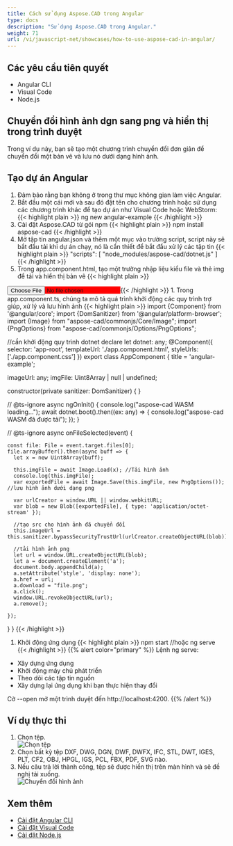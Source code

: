 ```yaml
---
title: Cách sử dụng Aspose.CAD trong Angular
type: docs
description: "Sử dụng Aspose.CAD trong Angular."
weight: 71
url: /vi/javascript-net/showcases/how-to-use-aspose-cad-in-angular/
---
```


## Các yêu cầu tiên quyết
- Angular CLI
- Visual Code
- Node.js

## Chuyển đổi hình ảnh dgn sang png và hiển thị trong trình duyệt

Trong ví dụ này, bạn sẽ tạo một chương trình chuyển đổi đơn giản để chuyển đổi một bản vẽ và lưu nó dưới dạng hình ảnh.

## Tạo dự án Angular

1. Đảm bảo rằng bạn không ở trong thư mục không gian làm việc Angular.
1. Bắt đầu một cái mới và sau đó đặt tên cho chương trình hoặc sử dụng các chương trình khác để tạo dự án như Visual Code hoặc WebStorm:
{{< highlight plain >}}
ng new angular-example
{{< /highlight >}}
1. Cài đặt Aspose.CAD từ gói npm
{{< highlight plain >}}
npm install aspose-cad
{{< /highlight >}}
1. Mở tập tin angular.json và thêm một mục vào trường script, script này sẽ bắt đầu tải khi dự án chạy, nó là cần thiết để bắt đầu xử lý các tập tin
{{< highlight plain >}}
"scripts": [
  "node_modules/aspose-cad/dotnet.js"
]
{{< /highlight >}}
1. Trong app.component.html, tạo một trường nhập liệu kiểu file và thẻ img để tải và hiển thị bản vẽ
{{< highlight plain >}}
<span style="background-color: red">
    <input type="file" class="file-upload" (change)="onFileSelected($event)" />
    <img alt="" id="image" [src]="imageUrl" />
</span>
{{< /highlight >}}
1. Trong app.component.ts, chúng ta mô tả quá trình khởi động các quy trình trợ giúp, xử lý và lưu hình ảnh
{{< highlight plain >}}
import {Component} from '@angular/core';
import {DomSanitizer} from '@angular/platform-browser';
import {Image} from "aspose-cad/commonjs/Core/Image";
import {PngOptions} from "aspose-cad/commonjs/Options/PngOptions";

//cần khởi động quy trình dotnet
declare let dotnet: any;
@Component({
  selector: 'app-root',
  templateUrl: './app.component.html',
  styleUrls: ['./app.component.css']
})
export class AppComponent {
  title = 'angular-example';

  imageUrl: any;
  imgFile: Uint8Array | null | undefined;

  constructor(private sanitizer: DomSanitizer) {
  }

  // @ts-ignore
  async ngOnInit() {
    console.log("aspose-cad WASM loading...");
    await dotnet.boot().then((ex: any) => {
      console.log("aspose-cad WASM đã được tải");
    });
  }

  // @ts-ignore
  async onFileSelected(event) {

    const file: File = event.target.files[0];
    file.arrayBuffer().then(async buff => {
      let x = new Uint8Array(buff);
      
      this.imgFile = await Image.Load(x); //Tải hình ảnh
      console.log(this.imgFile);
      var exportedFile = await Image.Save(this.imgFile, new PngOptions()); //lưu hình ảnh dưới dạng png

      var urlCreator = window.URL || window.webkitURL;
      var blob = new Blob([exportedFile], { type: 'application/octet-stream' });
      
      //tạo src cho hình ảnh đã chuyển đổi
      this.imageUrl = this.sanitizer.bypassSecurityTrustUrl(urlCreator.createObjectURL(blob));

      //tải hình ảnh png
      let url = window.URL.createObjectURL(blob);
      let a = document.createElement('a');
      document.body.appendChild(a);
      a.setAttribute('style', 'display: none');
      a.href = url;
      a.download = "file.png";
      a.click();
      window.URL.revokeObjectURL(url);
      a.remove();

    });
  }
}
{{< /highlight >}}
1. Khởi động ứng dụng
{{< highlight plain >}}
npm start
//hoặc
ng serve
{{< /highlight >}}
{{% alert color="primary" %}} 
Lệnh ng serve:

- Xây dựng ứng dụng
- Khởi động máy chủ phát triển
- Theo dõi các tập tin nguồn
- Xây dựng lại ứng dụng khi bạn thực hiện thay đổi

Cờ --open mở một trình duyệt đến http://localhost:4200.
{{% /alert %}}

## Ví dụ thực thi

1. Chọn tệp.<br>
![Chọn tệp](/cad/_assets/javascript-net/angular/choose-file.png)<br>
1. Chọn bất kỳ tệp DXF, DWG, DGN, DWF, DWFX, IFC, STL, DWT, IGES, PLT, CF2, OBJ, HPGL, IGS, PCL, FBX, PDF, SVG nào.
1. Nếu câu trả lời thành công, tệp sẽ được hiển thị trên màn hình và sẽ đề nghị tải xuống.<br>
![Chuyển đổi hình ảnh](/cad/_assets/javascript-net/angular/convert-image.png)<br>

## Xem thêm

- [Cài đặt Angular CLI](https://angular.io/guide/setup-local/)
- [Cài đặt Visual Code](https://code.visualstudio.com/)
- [Cài đặt Node.js](https://nodejs.org/en/)
